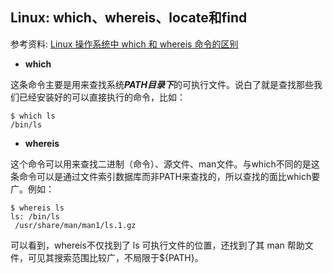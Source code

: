 ## Linux: which、whereis、locate和find

参考资料: [Linux 操作系统中 which 和 whereis 命令的区别](https://blog.csdn.net/qq_33826564/article/details/82906115)

* **which**

这条命令主要是用来查找系统***PATH目录下***的可执行文件。说白了就是查找那些我们已经安装好的可以直接执行的命令，比如：

```shell
$ which ls
/bin/ls
```

* **whereis**

这个命令可以用来查找二进制（命令）、源文件、man文件。与which不同的是这条命令可以是通过文件索引数据库而非PATH来查找的，所以查找的面比which要广。例如：

```shell
$ whereis ls
ls: /bin/ls
 /usr/share/man/man1/ls.1.gz
```

可以看到，whereis不仅找到了 ls 可执行文件的位置，还找到了其 man 帮助文件，可见其搜索范围比较广，不局限于${PATH}。